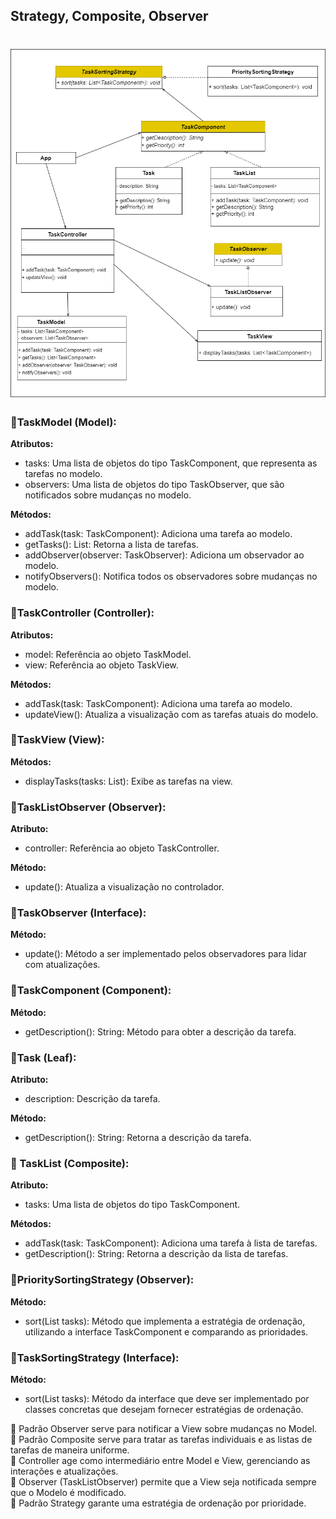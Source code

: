 ## Strategy, Composite, Observer

<h1 align="center">
  <img src="/Engenharia%20de%20Software%203/mvc/mvc.png">
</h1>
<h3>🔺TaskModel (Model):</h3>
    <p><strong>Atributos:</strong></p>
    <ul>
        <li>tasks: Uma lista de objetos do tipo TaskComponent, que representa as tarefas no modelo.</li>
        <li>observers: Uma lista de objetos do tipo TaskObserver, que são notificados sobre mudanças no modelo.</li>
    </ul>
    <p><strong>Métodos:</strong></p>
    <ul>
        <li>addTask(task: TaskComponent): Adiciona uma tarefa ao modelo.</li>
        <li>getTasks(): List<TaskComponent>: Retorna a lista de tarefas.</li>
        <li>addObserver(observer: TaskObserver): Adiciona um observador ao modelo.</li>
        <li>notifyObservers(): Notifica todos os observadores sobre mudanças no modelo.</li>
    </ul>

<h3>🔺TaskController (Controller):</h3>
    <p><strong>Atributos:</strong></p>
    <ul>
        <li>model: Referência ao objeto TaskModel.</li>
        <li>view: Referência ao objeto TaskView.</li>
    </ul>
    <p><strong>Métodos:</strong></p>
    <ul>
        <li>addTask(task: TaskComponent): Adiciona uma tarefa ao modelo.</li>
        <li>updateView(): Atualiza a visualização com as tarefas atuais do modelo.</li>
    </ul>
    
<h3>🔺TaskView (View):</h3>
    <p><strong>Métodos:</strong></p>
    <ul>
        <li>displayTasks(tasks: List<TaskComponent>): Exibe as tarefas na view.</li>
    </ul>
  
<h3>🔺TaskListObserver (Observer):</h3>
    <p><strong>Atributo:</strong></p>
    <ul>
        <li>controller: Referência ao objeto TaskController.</li>
    </ul>
    <p><strong>Método:</strong></p>
    <ul>
        <li>update(): Atualiza a visualização no controlador.</li>
    </ul>
    
<h3>🔺TaskObserver (Interface):</h3>
    <p><strong>Método:</strong></p>
    <ul>
        <li>update(): Método a ser implementado pelos observadores para lidar com atualizações.</li>
    </ul>
    
<h3>🔺TaskComponent (Component):</h3>
    <p><strong>Método:</strong></p>
    <ul>
        <li>getDescription(): String: Método para obter a descrição da tarefa.</li>
    </ul>
    
<h3>🔺Task (Leaf):</h3>
    <p><strong>Atributo:</strong></p>
    <ul>
        <li>description: Descrição da tarefa.</li>
    </ul>
    <p><strong>Método:</strong></p>
    <ul>
        <li>getDescription(): String: Retorna a descrição da tarefa.</li>
    </ul>
    
<h3>🔺 TaskList (Composite):</h3>
    <p><strong>Atributo:</strong></p>
    <ul>
        <li>tasks: Uma lista de objetos do tipo TaskComponent.</li>
    </ul>
    <p><strong>Métodos:</strong></p>
    <ul>
        <li>addTask(task: TaskComponent): Adiciona uma tarefa à lista de tarefas.</li>
        <li>getDescription(): String: Retorna a descrição da lista de tarefas.</li>
    </ul>

<h3>🔺PrioritySortingStrategy (Observer):</h3>
    <p><strong>Método:</strong></p>
    <ul>
        <li>sort(List<TaskComponent> tasks): Método que implementa a estratégia de ordenação, utilizando a interface TaskComponent e comparando as prioridades.</li>
    </ul>
    
<h3>🔺TaskSortingStrategy (Interface):</h3>
    <p><strong>Método:</strong></p>
    <ul>
        <li>sort(List<TaskComponent> tasks):  Método da interface que deve ser implementado por classes concretas que desejam fornecer estratégias de ordenação.</li>
    </ul>

<p>
🔹 Padrão Observer serve para notificar a View sobre mudanças no Model. <br>
🔹 Padrão Composite serve para tratar as tarefas individuais e as listas de tarefas de maneira uniforme.  <br>
🔹 Controller age como intermediário entre Model e View, gerenciando as interações e atualizações.  <br>
🔹 Observer (TaskListObserver) permite que a View seja notificada sempre que o Modelo é modificado.  <br>
🔹 Padrão Strategy garante uma estratégia de ordenação por prioridade.  <br>
</p>   
